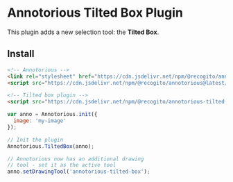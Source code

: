 # Annotorious Tilted Box Plugin

This plugin adds a new selection tool: the __Tilted Box__.

## Install

```html
<!-- Annotorious -->
<link rel="stylesheet" href="https://cdn.jsdelivr.net/npm/@recogito/annotorious@latest/dist/annotorious.min.css">
<script src="https://cdn.jsdelivr.net/npm/@recogito/annotorious@latest/dist/annotorious.min.js"></script>

<!-- Tilted box plugin -->
<script src="https://cdn.jsdelivr.net/npm/@recogito/annotorious-tilted-box@latest/dist/annotorious-tilted-box.min.js"></script>
```

```js
var anno = Annotorious.init({
  image: 'my-image'
});

// Init the plugin
Annotorious.TiltedBox(anno);

// Annotorious now has an additional drawing 
// tool - set it as the active tool
anno.setDrawingTool('annotorious-tilted-box');
```


